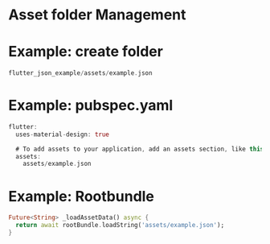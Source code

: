 # Asset folder Management

# Example: create folder

```dart
flutter_json_example/assets/example.json


```

# Example: pubspec.yaml

```dart
flutter:
  uses-material-design: true

  # To add assets to your application, add an assets section, like this:
  assets:
    assets/example.json


```

# Example: Rootbundle

```dart
Future<String> _loadAssetData() async {
  return await rootBundle.loadString('assets/example.json');
}

```
